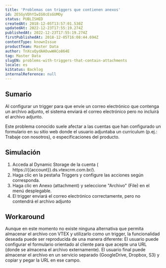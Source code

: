 ```yaml
---
title: 'Problemas con triggers que contienen anexos'
id: 2ESGyVDhYIwIG8cEsGUMOy
status: PUBLISHED
createdAt: 2018-12-05T13:57:01.530Z
updatedAt: 2022-12-23T17:55:19.274Z
publishedAt: 2022-12-23T17:55:19.274Z
firstPublishedAt: 2018-12-05T16:08:44.694Z
contentType: knownIssue
productTeam: Master Data
author: TnXcuQydAAOuwWACo864E
tag: Master Data
slugEN: problems-with-triggers-that-contain-attachments
locale: es
kiStatus: Backlog
internalReference: null
---
```


## Sumario

Al configurar un trigger para que envíe un correo electrónico que contenga un archivo adjunto, el sistema enviará el correo electrónico pero no incluirá el archivo adjunto.

Este problema conocido suele afectar a las cuentas que han configurado un formulario en su sitio web donde el usuario adjuntaba un curriculum (p.ej.: Trabaje con nosotros), o especificaciones del producto.






## Simulación

1. Acceda al Dynamic Storage de la cuenta ( https://{{account}}.ds.vtexcrm.com.br/).
2. Haga clic en la pestaña Triggers y configure las acciones según corresponda.
3. Haga clic en Anexo (attachment) y seleccione "Archivo" (File) en el menú desplegable.
4. El trigger enviará el correo electrónico correctamente, pero no contendrá el archivo adjunto

## Workaround

Aunque en este momento no existe ninguna alternativa que permita almacenar el archivo con VTEX y utilizarlo como un trigger, la funcionalidad deseada puede ser reproducida de una manera diferente:
El usuario puede configurar el formulario orientado al cliente para que acepte una URL (donde se almacena el archivo externamente).  El usuario final puede almacenar el archivo en un servicio separado (GoogleDrive, Dropbox, S3) y copiar y pegar la URL en ese campo.

